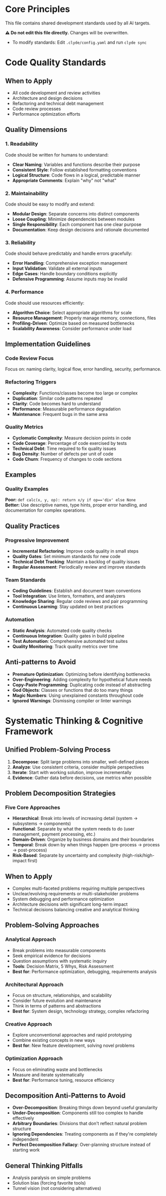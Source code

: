 <!-- Generated by clyde v1.0.0 on 2025-07-30 16:14:14 -->
<!-- Shared Content -->
<!-- Config Hash: f2f5d0cd -->

# Core Principles

This file contains shared development standards used by all AI targets.

**⚠ Do not edit this file directly.** Changes will be overwritten.

- To modify standards: Edit `.clyde/config.yaml` and run `clyde sync`

# Code Quality Standards

## When to Apply

- All code development and review activities
- Architecture and design decisions
- Refactoring and technical debt management
- Code review processes
- Performance optimization efforts

## Quality Dimensions

### 1. Readability
Code should be written for humans to understand:
- **Clear Naming**: Variables and functions describe their purpose
- **Consistent Style**: Follow established formatting conventions
- **Logical Structure**: Code flows in a logical, predictable manner
- **Appropriate Comments**: Explain "why" not "what"

### 2. Maintainability
Code should be easy to modify and extend:
- **Modular Design**: Separate concerns into distinct components
- **Loose Coupling**: Minimize dependencies between modules
- **Single Responsibility**: Each component has one clear purpose
- **Documentation**: Keep design decisions and rationale documented

### 3. Reliability
Code should behave predictably and handle errors gracefully:
- **Error Handling**: Comprehensive exception management
- **Input Validation**: Validate all external inputs
- **Edge Cases**: Handle boundary conditions explicitly
- **Defensive Programming**: Assume inputs may be invalid

### 4. Performance
Code should use resources efficiently:
- **Algorithm Choice**: Select appropriate algorithms for scale
- **Resource Management**: Properly manage memory, connections, files
- **Profiling-Driven**: Optimize based on measured bottlenecks
- **Scalability Awareness**: Consider performance under load

## Implementation Guidelines

### Code Review Focus
Focus on: naming clarity, logical flow, error handling, security, performance.

### Refactoring Triggers
- **Complexity**: Functions/classes become too large or complex
- **Duplication**: Similar code patterns repeated
- **Clarity**: Code becomes hard to understand
- **Performance**: Measurable performance degradation
- **Maintenance**: Frequent bugs in the same area

### Quality Metrics
- **Cyclomatic Complexity**: Measure decision points in code
- **Code Coverage**: Percentage of code exercised by tests
- **Technical Debt**: Time required to fix quality issues
- **Bug Density**: Number of defects per unit of code
- **Code Churn**: Frequency of changes to code sections

## Examples

### Quality Examples
**Poor:** `def calc(x, y, op): return x/y if op=='div' else None`  
**Better:** Use descriptive names, type hints, proper error handling, and documentation for complex operations.

## Quality Practices

### Progressive Improvement
- **Incremental Refactoring**: Improve code quality in small steps
- **Quality Gates**: Set minimum standards for new code
- **Technical Debt Tracking**: Maintain a backlog of quality issues
- **Regular Assessment**: Periodically review and improve standards

### Team Standards
- **Coding Guidelines**: Establish and document team conventions
- **Tool Integration**: Use linters, formatters, and analyzers
- **Knowledge Sharing**: Regular code reviews and pair programming
- **Continuous Learning**: Stay updated on best practices

### Automation
- **Static Analysis**: Automated code quality checks
- **Continuous Integration**: Quality gates in build pipeline
- **Test Automation**: Comprehensive automated test suites
- **Quality Monitoring**: Track quality metrics over time

## Anti-patterns to Avoid

- **Premature Optimization**: Optimizing before identifying bottlenecks
- **Over-Engineering**: Adding complexity for hypothetical future needs
- **Copy-Paste Programming**: Duplicating code instead of abstracting
- **God Objects**: Classes or functions that do too many things
- **Magic Numbers**: Using unexplained constants throughout code
- **Ignored Warnings**: Dismissing compiler or linter warnings



# Systematic Thinking & Cognitive Framework

## Unified Problem-Solving Process
1. **Decompose**: Split large problems into smaller, well-defined pieces
2. **Analyze**: Use consistent criteria, consider multiple perspectives  
3. **Iterate**: Start with working solution, improve incrementally
4. **Evidence**: Gather data before decisions, use metrics when possible

## Problem Decomposition Strategies

### Five Core Approaches
- **Hierarchical**: Break into levels of increasing detail (system → subsystems → components)
- **Functional**: Separate by what the system needs to do (user management, payment processing, etc.)
- **Domain-Driven**: Organize by business domains and their boundaries
- **Temporal**: Break down by when things happen (pre-process → process → post-process)
- **Risk-Based**: Separate by uncertainty and complexity (high-risk/high-impact first)

## When to Apply
- Complex multi-faceted problems requiring multiple perspectives
- Unclear/evolving requirements or multi-stakeholder problems
- System debugging and performance optimization
- Architecture decisions with significant long-term impact
- Technical decisions balancing creative and analytical thinking

## Problem-Solving Approaches

### Analytical Approach
- Break problems into measurable components
- Seek empirical evidence for decisions
- Question assumptions with systematic inquiry
- **Tools**: Decision Matrix, 5 Whys, Risk Assessment
- **Best for**: Performance optimization, debugging, requirements analysis

### Architectural Approach  
- Focus on structure, relationships, and scalability
- Consider future evolution and maintenance
- Think in terms of patterns and abstractions
- **Best for**: System design, technology strategy, complex refactoring

### Creative Approach
- Explore unconventional approaches and rapid prototyping
- Combine existing concepts in new ways
- **Best for**: New feature development, solving novel problems

### Optimization Approach
- Focus on eliminating waste and bottlenecks
- Measure and iterate systematically
- **Best for**: Performance tuning, resource efficiency

## Decomposition Anti-Patterns to Avoid
- **Over-Decomposition**: Breaking things down beyond useful granularity
- **Under-Decomposition**: Components still too complex to handle effectively
- **Arbitrary Boundaries**: Divisions that don't reflect natural problem structure
- **Ignoring Dependencies**: Treating components as if they're completely independent
- **Perfect Decomposition Fallacy**: Over-planning structure instead of starting work

## General Thinking Pitfalls
- Analysis paralysis on simple problems
- Solution bias (forcing favorite tools)
- Tunnel vision (not considering alternatives)